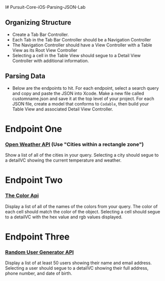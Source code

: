 l# Pursuit-Core-iOS-Parsing-JSON-Lab

## Organizing Structure

- Create a Tab Bar Controller.  
- Each Tab in the Tab Bar Controller should be a Navigation Controller
- The Navigation Controller should have a View Controller with a Table View as its Root View Controller
- Selecting a cell in the Table View should segue to a Detail View Controller with additional information.

## Parsing Data

- Below are the endpoints to hit.  For each endpoint, select a search query and copy and paste the JSON into Xcode.  Make a new file called customname.json and save it at the top level of your project.  For each JSON file, create a model that conforms to `Codable`, then build your Table View and associated Detail View Controller.

# Endpoint One

### [Open Weather API](https://openweathermap.org/current) (Use "Cities within a rectangle zone")

Show a list of all of the cities in your query.  Selecting a city should segue to a detailVC showing the current temperature and weather.


# Endpoint Two

### [The Color Api](http://www.thecolorapi.com/docs#schemes-generate-scheme-get)

Display a list of all of the names of the colors from your query.  The color of each cell should match the color of the object.  Selecting a cell should segue to a detailVC with the hex value and rgb values displayed.

# Endpoint Three

### [Random User Generator API](https://randomuser.me/documentation)

Display a list of at least 50 users showing their name and email address.  Selecting a user should segue to a detailVC showing their full address, phone number, and date of birth.
